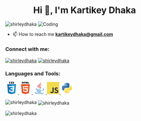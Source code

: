 <h1 align="center">Hi 👋, I'm Kartikey Dhaka</h1>
<img align="right" alt="Coding" width="400" src="https://cdn.dribbble.com/users/1162077/screenshots/3848914/programmer.gif">

<p align="left"> <img src="https://komarev.com/ghpvc/?username=shirleydhaka&label=Profile%20views&color=0e75b6&style=flat" alt="shirleydhaka" /> </p>

- 📫 How to reach me **kartikeydhaka@gmail.com**

<h3 align="left">Connect with me:</h3>
<p align="left">
<a href="https://linkedin.com/in/kartikey-dhaka-661428207" target="blank"><img align="center" src="https://raw.githubusercontent.com/rahuldkjain/github-profile-readme-generator/master/src/images/icons/Social/linked-in-alt.svg" alt="shirleydhaka" height="30" width="40" /></a>
<a href="https://leetcode.com/u/KartikeyDhaka/" target="blank"><img align="center" src="https://raw.githubusercontent.com/rahuldkjain/github-profile-readme-generator/master/src/images/icons/Social/hackerrank.svg" alt="shirleydhaka" height="30" width="40" /></a>
</p>

<h3 align="left">Languages and Tools:</h3>
<p align="left"> <a href="https://www.w3schools.com/css/" target="_blank" rel="noreferrer"> <img src="https://raw.githubusercontent.com/devicons/devicon/master/icons/css3/css3-original-wordmark.svg" alt="css3" width="40" height="40"/> </a> <a href="https://www.w3.org/html/" target="_blank" rel="noreferrer"> <img src="https://raw.githubusercontent.com/devicons/devicon/master/icons/html5/html5-original-wordmark.svg" alt="html5" width="40" height="40"/> </a> <a href="https://www.java.com" target="_blank" rel="noreferrer"> <img src="https://raw.githubusercontent.com/devicons/devicon/master/icons/java/java-original.svg" alt="java" width="40" height="40"/> </a> <a href="https://developer.mozilla.org/en-US/docs/Web/JavaScript" target="_blank" rel="noreferrer"> <img src="https://raw.githubusercontent.com/devicons/devicon/master/icons/javascript/javascript-original.svg" alt="javascript" width="40" height="40"/> </a> <a href="https://www.python.org" target="_blank" rel="noreferrer"> <img src="https://raw.githubusercontent.com/devicons/devicon/master/icons/python/python-original.svg" alt="python" width="40" height="40"/> </a> </p>

<p><img align="left" src="https://github-readme-stats.vercel.app/api/top-langs?username=shirleydhaka&show_icons=true&locale=en&layout=compact" alt="shirleydhaka" /></p>

<p>&nbsp;<img align="center" src="https://github-readme-stats.vercel.app/api?username=shirleydhaka&show_icons=true&locale=en" alt="shirleydhaka" /></p>

<p><img align="center" src="https://github-readme-streak-stats.herokuapp.com/?user=shirleydhaka&" alt="shirleydhaka" /></p>
